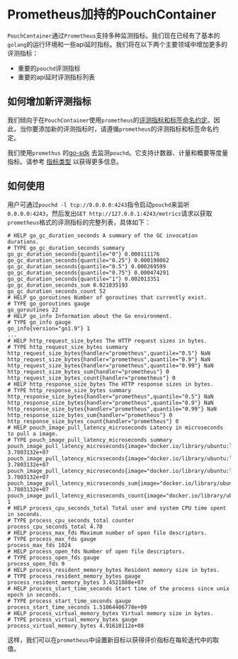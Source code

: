 # Prometheus加持的PouchContainer

`PouchContainer`通过`Prometheus`支持多种监测指标。我们现在已经有了基本的`golang`的运行环境和一些api延时指标。我们将在以下两个主要领域中增加更多的评测指标：
* 重要的`pouchd`评测指标
* 重要的api延时评测指标列表

## 如何增加新评测指标

我们倾向于在`PouchContainer`使用`prometheus`的[评测指标和标签命名约定](https://prometheus.io/docs/practices/naming/)。因此，当你要添加新的评测指标时，请遵循`prometheus`的评测指标和标签命名约定。

我们使用`promethus` 的[go-sdk](https://github.com/prometheus/client_golang) 去监测`pouchd`。它支持计数器、计量和概要等度量指标。请参考 [指标类型](https://prometheus.io/docs/concepts/metric_types/) 以获得更多信息。

## 如何使用

用户可通过`pouchd -l tcp://0.0.0.0:4243`指令启动`pouchd`来监听`0.0.0.0:4243`，然后发出`GET http://127.0.0.1:4243/metrics`请求以获取`prometheus`格式的评测指标的完整列表，具体如下：

```
# HELP go_gc_duration_seconds A summary of the GC invocation durations.
# TYPE go_gc_duration_seconds summary
go_gc_duration_seconds{quantile="0"} 0.000111176
go_gc_duration_seconds{quantile="0.25"} 0.000198062
go_gc_duration_seconds{quantile="0.5"} 0.000269599
go_gc_duration_seconds{quantile="0.75"} 0.000474291
go_gc_duration_seconds{quantile="1"} 0.002013351
go_gc_duration_seconds_sum 0.021835193
go_gc_duration_seconds_count 52
# HELP go_goroutines Number of goroutines that currently exist.
# TYPE go_goroutines gauge
go_goroutines 22
# HELP go_info Information about the Go environment.
# TYPE go_info gauge
go_info{version="go1.9"} 1
...
# HELP http_request_size_bytes The HTTP request sizes in bytes.
# TYPE http_request_size_bytes summary
http_request_size_bytes{handler="prometheus",quantile="0.5"} NaN
http_request_size_bytes{handler="prometheus",quantile="0.9"} NaN
http_request_size_bytes{handler="prometheus",quantile="0.99"} NaN
http_request_size_bytes_sum{handler="prometheus"} 0
http_request_size_bytes_count{handler="prometheus"} 0
# HELP http_response_size_bytes The HTTP response sizes in bytes.
# TYPE http_response_size_bytes summary
http_response_size_bytes{handler="prometheus",quantile="0.5"} NaN
http_response_size_bytes{handler="prometheus",quantile="0.9"} NaN
http_response_size_bytes{handler="prometheus",quantile="0.99"} NaN
http_response_size_bytes_sum{handler="prometheus"} 0
http_response_size_bytes_count{handler="prometheus"} 0
# HELP pouch_image_pull_latency_microseconds Latency in microseconds to pull a image.
# TYPE pouch_image_pull_latency_microseconds summary
pouch_image_pull_latency_microseconds{image="docker.io/library/ubuntu:latest",quantile="0.5"} 3.7803132e+07
pouch_image_pull_latency_microseconds{image="docker.io/library/ubuntu:latest",quantile="0.9"} 3.7803132e+07
pouch_image_pull_latency_microseconds{image="docker.io/library/ubuntu:latest",quantile="0.99"} 3.7803132e+07
pouch_image_pull_latency_microseconds_sum{image="docker.io/library/ubuntu:latest"} 3.7803132e+07
pouch_image_pull_latency_microseconds_count{image="docker.io/library/ubuntu:latest"} 1
# HELP process_cpu_seconds_total Total user and system CPU time spent in seconds.
# TYPE process_cpu_seconds_total counter
process_cpu_seconds_total 4.78
# HELP process_max_fds Maximum number of open file descriptors.
# TYPE process_max_fds gauge
process_max_fds 1024
# HELP process_open_fds Number of open file descriptors.
# TYPE process_open_fds gauge
process_open_fds 9
# HELP process_resident_memory_bytes Resident memory size in bytes.
# TYPE process_resident_memory_bytes gauge
process_resident_memory_bytes 3.4521088e+07
# HELP process_start_time_seconds Start time of the process since unix epoch in seconds.
# TYPE process_start_time_seconds gauge
process_start_time_seconds 1.51064406778e+09
# HELP process_virtual_memory_bytes Virtual memory size in bytes.
# TYPE process_virtual_memory_bytes gauge
process_virtual_memory_bytes 4.91610112e+08
```

这样，我们可以在`prometheus`中设置新目标以获得评价指标在每轮迭代中的取值。